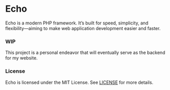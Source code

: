 # Echo
Echo is a modern PHP framework. It’s built for speed, simplicity, and flexibility—aiming to make web application development easier and faster.

### WIP
This project is a personal endeavor that will eventually serve as the backend for my website.

### License
Echo is licensed under the MIT License. See [LICENSE](LICENSE) for more details.
